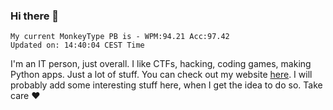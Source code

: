 ### Hi there 👋
<!-- PB START -->
```
My current MonkeyType PB is - WPM:94.21 Acc:97.42
Updated on: 14:40:04 CEST Time
```
<!-- PB END -->
I'm an IT person, just overall. I like CTFs, hacking, coding games, making Python apps. Just a lot of stuff.
You can check out my website [here](https://skill3472.github.io/).
I will probably add some interesting stuff here, when I get the idea to do so. Take care ❤️
